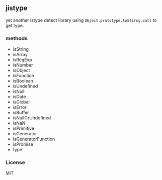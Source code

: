 ## jistype

yet another istype detect library using `Object.prototype.toStirng.call` to get type.

### methods
- isString
- isArray
- isRegExp
- isNumber
- isObject
- isFunction
- isBoolean
- isUndefined
- isNull
- isDate
- isGlobal
- isError
- isBuffer
- isNullOrUndefined
- isNaN
- isPrimitive
- isGenerator
- isGeneratorFunction
- isPromise
- type

### License
MIT